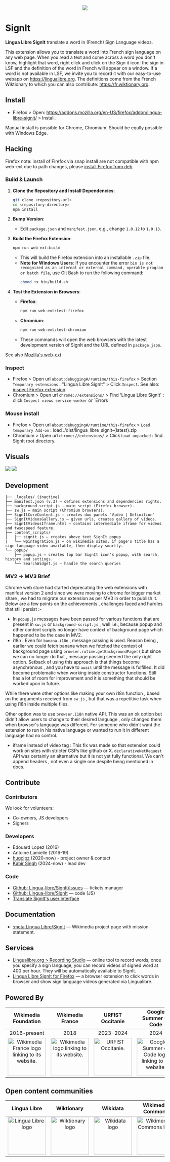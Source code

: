 <div align="center">
  <img src="icons/SignIt banner.svg"/>
</div>

# SignIt

**Lingua Libre SignIt** translate a word in (French) Sign Language videos.

This extension allows you to translate a word into French sign language on any web page. When you read a text and come across a word you don't know, highlight that word, right click and click on the Sign it icon: the sign in LSF and the definition of the word in French will appear on a window. If a word is not available in LSF, we invite you to record it with our easy-to-use webapp on https://lingualibre.org. The definitions come from the French Wiktionary to which you can also contribute: https://fr.wiktionary.org.

## Install

- Firefox > Open: https://addons.mozilla.org/en-US/firefox/addon/lingua-libre-signit/ > Install.

Manual install is possible for Chrome, Chromium. Should be eqully possible with Windows Edge.

## Hacking

Firefox note: install of Firefox via snap install are not compatible with npm web-ext due to path changes, please [install Firefox from deb](https://support.mozilla.org/en-US/kb/install-firefox-linux#w_install-firefox-deb-package-for-debian-based-distributions).

### Build & Launch

1. **Clone the Repository and Install Dependencies**:

   ```bash
   git clone <repository-url>
   cd <repository-directory>
   npm install
   ```

2. **Bump Version**:

   - Edit `package.json` and `manifest.json`, e.g., change `1.0.12` to `1.0.13`.

3. **Build the Firefox Extension**:

   ```bash
   npm run web-ext:build
   ```

   - This will build the Firefox extension into an installable `.zip` file.
   - **Note for Windows Users**: If you encounter the error `bin is not recognized as an internal or external command, operable program or batch file`, use Git Bash to run the following command:
     ```bash
     chmod +x bin/build.sh
     ```

4. **Test the Extension in Browsers**:
   - **Firefox**:
     ```bash
     npm run web-ext:test-firefox
     ```
   - **Chromium**:
     ```bash
     npm run web-ext:test-chromium
     ```
   - These commands will open the web browsers with the latest development version of SignIt and the URL defined in `package.json`.

See also [Mozilla's web-ext](https://github.com/mozilla/web-ext)

### Inspect

- Firefox > Open url `about:debugging#/runtime/this-firefox` > Section `Temporary extensions` : "Lingua Libre SignIt" > Click `Inspect`. See also: [inspect Firefox extension](https://extensionworkshop.com/documentation/develop/debugging/).
- Chromium > Open url `chrome://extensions/` > Find 'Lingua Libre SignIt' : click `Inspect views service worker` or `Errors

### Mouse install

- Firefox > Open url `about:debugging#/runtime/this-firefox` > `Load temporary Add-on` : load ./dist/lingua_libre_signit-{latest}.zip
- Chromium > Open url `chrome://extensions/` > Click `Load unpacked` : find SignIt root directory.

## Visuals

<img src="doc/LinguaLibre_SignIt-01.png"/>
<img src="doc/LinguaLibre_SignIt-all.png"/>

## Development

```
├── _locales/ (inactive)
├── manifest.json (v.3) — defines extensions and dependencies rights.
├── background-script.js — main script (Firefox browser).
├── sw.js — main script (Chromium browsers).
├── SignItCoreContent.js — creates duo panels "Video | Definition"
├── SignItVideosGallery.js — given urls, creates gallery of videos.
├── SignItVideosIframe.html — contains intermediate iframe for videos and twsospeed feature.
├── content_scripts/
|   ├── signit.js — creates above text SignIt popup
|   └── wpintegration.js — on wikimedia sites, if page's title has a sign language video available, then display smartly.
└── popup/
    ├── popup.js — creates top bar SignIt icon's popup, with search, history and settings.
    └── SearchWidget.js — handle the search queries
```

### MV2 -> MV3 Brief

Chrome web store had started deprecating the web extensions with manifest version 2 and since we were moving to chrome for bigger market share , we had to migrate our extension as per MV3 in order to publish it. Below are a few points on the achievements , challenges faced and hurdles that still persist :-

- In `popup.js` messages have been passed for various functions that are present in `sw.js` or `background-script.js` , well i.e., because popup and other content scripts no longer have context of background page which happened to be the case in MV2.
- i18n : Even for `banana.i18n` , message passing is used. Reason being , earlier we could fetch banana when we fetched the context of background page using `browser.rutime.getBackgroundPage()`,but since we can no longer do that , message passing seemed the only right option. Setback of using this approach is that things become asynchronous , and you have to `await` until the message is fulfilled. It did become problematic when working inside constructor functions. Still has a lot of room for improvement and it is something that should be worked upon in future.

While there were other options like making your own i18n function , based on the arguments received from `sw.js` , but that was a repetitive task when using i18n inside multiple files.

Other option was to use `browser.i18n` native API. This was an ok option but didn't allow users to change to their desired language , only changed them when browser's language was different. For someone who didn't want the extension to run in his native language or wanted to run it in different language had no control.

- iframe instead of video tag : This fix was made so that extension could work on sites with stricter CSPs like github or X. `declarativeNetRequest` API was certainly an alternative but it is not yet fully functional. We can't append headers , not even a single one despite being mentioned in docs.

## Contribute

### Contributors

We look for volunteers:

- Co-owners, JS developers
- Signers

### Developers
- Edouard Lopez (2016)
- Antoine Lamielle (2016-19)
- [hugolpz](https://github.com/hugolpz) (2020-now) - project owner & contact
- [Kabir Singh](https://github.com/kabir-afk) (2024-now) - lead dev

### Code

- [Github: Lingua-libre/SignIt/Issues](https://github.com/lingua-libre/SignIt/issues) — tickets manager
- [Github: Lingua-libre/SignIt](https://github.com/lingua-libre/SignIt) — code (JS)
- [Translate SignIt's user interface](https://translatewiki.net/wiki/Translating:Lingua_Libre_SignIt)

## Documentation

- [:meta:Lingua Libre/SignIt](https://meta.wikimedia.org/wiki/Lingua_Libre/SignIt) — Wikimedia project page with mission statement.

## Services

- [Lingualibre.org > Recording Studio](https://LinguaLibre.org/wiki/Special:RecordWizard) — online tool to record words, once you specify a sign language, you can record videos of signed word at 400 per hour. They will be automatically available to SignIt.
- [Lingua Libre SignIt for Firefox](https://addons.mozilla.org/en-US/firefox/addon/lingua-libre-signit/) — a browser extension to click words in browser and show sign language videos generated via Lingualibre.

## Powered By
| Wikimedia Foundation | Wikimedia France | URFIST Occitanie | Google Summer of Code
|:----:|:----:|:----:|:----:|
| 2016-present | 2018 | 2023-2024 | 2024
| <a href="https://www.wikimedia.fr/"><img height="120" src="https://upload.wikimedia.org/wikipedia/commons/7/75/Wikimedia_France_logo.svg" alt="Wikimedia France logo linking to its website."></a> | <a href="https://meta.wikimedia.org/"><img height="120" src="https://upload.wikimedia.org/wikipedia/commons/3/31/Wikimedia_Foundation_logo_-_vertical.svg" alt="Wikimedia logo linking to its website."></a> | <a href="https://"><img height="120" src="https://upload.wikimedia.org/wikipedia/commons/c/c0/URFIST_Occitanie-2023.svg" alt="URFIST Occitanie."></a> | <a href="https://summerofcode.withgoogle.com/"><img height="120" src="https://raw.githubusercontent.com/scribe-org/Organization/main/resources/images/logos/GSoCLogo.png" alt="Google Summer of Code logo linking to its website."></a>

## Open content communities

| Lingua Libre | Wiktionary | Wikidata | Wikimedia Commons
|:----:|:----:|:----:|:----:|
| <a href="https://lingualibre.org/"><img height="120" src="https://upload.wikimedia.org/wikipedia/commons/b/b9/Lingualibre-logo.svg" alt="Lingua Libre logo"></a> | <a href="https://www.wikipedia.org/"><img height="120" src="https://upload.wikimedia.org/wikipedia/commons/f/ff/WiktionaryEn.svg" alt="Wiktionary logo"></a> | <a href="https://www.wikidata.org/"><img height="120" src="https://upload.wikimedia.org/wikipedia/commons/6/66/Wikidata-logo-en.svg" alt="Wikidata logo"></a> | <a href="https://www.wikipedia.org/"><img height="120" src="https://upload.wikimedia.org/wikipedia/commons/4/41/Commons-logo-en.svg" alt="Wikimedia Commons logo"></a>
